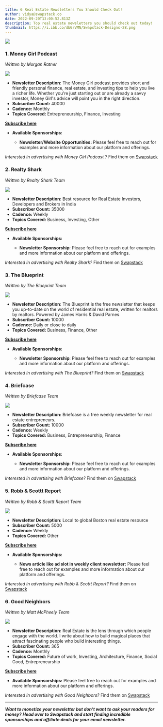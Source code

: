 ```yaml
---
title: 6 Real Estate Newsletters You Should Check Out!
author: vidya@swapstack.co
date: 2022-09-20T13:00:52.813Z
description: Top real estate newsletters you should check out today!
thumbnail: https://i.ibb.co/dbGrVMN/Swapstack-Designs-28.png
---
```

![](https://i.ibb.co/dbGrVMN/Swapstack-Designs-28.png)

### 1. **Money Girl Podcast**

*Written by Morgan Ratner*

![](https://i.ibb.co/PYnh864/money-girl20345px.png)

* **Newsletter Description:** The Money Girl podcast provides short and friendly personal finance, real estate, and investing tips to help you live a richer life. Whether you're just starting out or are already a savvy investor, Money Girl's advice will point you in the right direction.
* **Subscriber Count:** 40000
* **Cadence:** Monthly
* **Topics Covered:** Entrepreneurship, Finance, Investing

**[Subscribe here](https://www.quickanddirtytips.com/money-girl-newsletter)**

* **Available Sponsorships:**

  * **Newsletter/Website Opportunities:** Please feel free to reach out for examples and more information about our platform and offerings.

*Interested in advertising with Money Girl Podcast ?* Find them on [Swapstack](https://www.swapstack.co/)

### 2. **Realty Shark**

*Written by Realty Shark Team*

![](https://i.ibb.co/nRfGwNL/Realty20-Shark20-Logo.png)

* **Newsletter Description:** Best resource for Real Estate Investors, Developers and Brokers in India
* **Subscriber Count:** 35000
* **Cadence:** Weekly
* **Topics Covered:** Business, Investing, Other

**[Subscribe here](https://www.realtyshark.co/)**

* **Available Sponsorships:**

  * **Newsletter Sponsorship**: Please feel free to reach out for examples and more information about our platform and offerings.

*Interested in advertising with Realty Shark?* Find them on [Swapstack](https://www.swapstack.co/)

### 3. **The Blueprint**

*Written by The Blueprint Team*

![](https://i.ibb.co/SvT52mB/https-s3-amazonaws-com-appforest-uf-f1643086246352x278427948823971600-BLUEPRINT-LOGO-full.png)

* **Newsletter Description:** The Blueprint is the free newsletter that keeps you up-to-date on the world of residential real estate, written for realtors by realtors. Powered by James Harris & David Parnes
* **Subscriber Count:** 10000
* **Cadence:** Daily or close to daily
* **Topics Covered:** Business, Finance, Other

**[Subscribe here](https://www.readtheblueprint.com/)**

* **Available Sponsorships:**

  * **Newsletter Sponsorship**: Please feel free to reach out for examples and more information about our platform and offerings.

*Interested in advertising with The Blueprint?* Find them on [Swapstack](https://www.swapstack.co/)

### 4. **Briefcase**

*Written by Briefcase Team*

![](https://i.ibb.co/KyqMcCd/https-s3-amazonaws-com-appforest-uf-f1661861990860x122917131642533490-Briefcase20-Logo-02.png)

* **Newsletter Description:** Briefcase is a free weekly newsletter for real estate entrepreneurs.
* **Subscriber Count:** 10000
* **Cadence:** Weekly
* **Topics Covered:** Business, Entrepreneurship, Finance

**[Subscribe here](https://www.briefcase.email/)**

* **Available Sponsorships:**

  * **Newsletter Sponsorship**: Please feel free to reach out for examples and more information about our platform and offerings.

*Interested in advertising with Briefcase?* Find them on [Swapstack](https://www.swapstack.co/)

### 5. **Robb & Scottt Report**

*Written by Robb & Scottt Report Team*

![](https://i.ibb.co/fk4rTGf/https-s3-amazonaws-com-appforest-uf-f1657633199682x980837219247853600-1-F8-FA1-D5-A4-AE-4-EED-B868-9.jpg)

* **Newsletter Description:** Local to global Boston real estate resource
* **Subscriber Count:** 5000
* **Cadence:** Weekly
* **Topics Covered:** Other

**[Subscribe here](https://robbcohenteam.com/)**

* **Available Sponsorships:**

  * **News article like ad slot in weekly client newsletter:** Please feel free to reach out for examples and more information about our platform and offerings.

*Interested in advertising with Robb & Scottt Report?* Find them on [Swapstack](https://www.swapstack.co/)

### 6. **Good Neighbors**

*Written by Matt McPheely Team*

![](https://i.ibb.co/GVSLJFp/https-s3-amazonaws-com-appforest-uf-f1634671624965x979530726111177200-Good20logo.jpg)

* **Newsletter Description:** Real Estate is the lens through which people engage with the world. I write about how to build magical places that attract fascinating people who build interesting things.
* **Subscriber Count:** 365
* **Cadence:** Monthly
* **Topics Covered:** Future of work, Investing, Architecture, Finance, Social Good, Entrepreneurship

**[Subscribe here](https://www.getrevue.co/profile/GoodNeighbors)**

* **Available Sponsorships:** Please feel free to reach out for examples and more information about our platform and offerings.

*Interested in advertising with Good Neighbors?* Find them on [Swapstack](https://www.swapstack.co/)

- - -

***Want to monetize your newsletter but don’t want to ask your readers for money? Head over to Swapstack and start finding incredible sponsorships and affiliate deals for your email newsletter.***